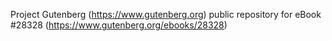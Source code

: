 Project Gutenberg (https://www.gutenberg.org) public repository for eBook #28328 (https://www.gutenberg.org/ebooks/28328)
